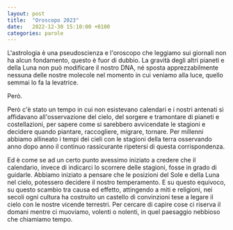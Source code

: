 ```yaml
---
layout: post
title:  "Oroscopo 2023"
date:   2022-12-30 15:10:00 +0100
categories: parole
---
```

L'astrologia è una pseudoscienza e l'oroscopo che leggiamo sui giornali non ha alcun fondamento, questo è fuor di dubbio. La gravità degli altri pianeti e della Luna non può modificare il nostro DNA, né sposta apprezzabilmente nessuna delle nostre molecole nel momento in cui veniamo alla luce, quello semmai lo fa la levatrice.

Però.

Però c'è stato un tempo in cui non esistevano calendari e i nostri antenati si affidavano all'osservazione del cielo, del sorgere e tramontare di pianeti e costellazioni, per sapere come si sarebbero avvicendate le stagioni e decidere quando piantare, raccogliere, migrare, tornare. Per millenni abbiamo allineato i tempi dei cieli con le stagioni della terra osservando anno dopo anno il continuo rassicurante ripetersi di questa corrispondenza.

Ed è come se ad un certo punto avessimo iniziato a credere che il calendario, invece di indicarci lo scorrere delle stagioni, fosse in grado di guidarle. Abbiamo iniziato a pensare che le posizioni del Sole e della Luna nel cielo, potessero decidere il nostro temperamento. E su questo equivoco, su questo scambio tra causa ed effetto, attingendo a miti e religioni, nei secoli ogni cultura ha costruito un castello di convinzioni tese a legare il cielo con le nostre vicende terrestri. Per cercare di capire cose ci riserva il domani mentre ci muoviamo, volenti o nolenti, in quel paesaggio nebbioso che chiamiamo tempo.
